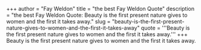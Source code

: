 +++
author = "Fay Weldon"
title = "the best Fay Weldon Quote"
description = "the best Fay Weldon Quote: Beauty is the first present nature gives to women and the first it takes away."
slug = "beauty-is-the-first-present-nature-gives-to-women-and-the-first-it-takes-away"
quote = '''Beauty is the first present nature gives to women and the first it takes away.'''
+++
Beauty is the first present nature gives to women and the first it takes away.
